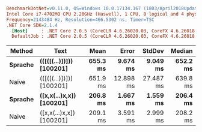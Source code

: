 ``` ini

BenchmarkDotNet=v0.11.0, OS=Windows 10.0.17134.167 (1803/April2018Update/Redstone4)
Intel Core i7-4702MQ CPU 2.20GHz (Haswell), 1 CPU, 8 logical and 4 physical cores
Frequency=2143484 Hz, Resolution=466.5302 ns, Timer=TSC
.NET Core SDK=2.1.4
  [Host]     : .NET Core 2.0.5 (CoreCLR 4.6.26020.03, CoreFX 4.6.26018.01), 64bit RyuJIT
  DefaultJob : .NET Core 2.0.5 (CoreCLR 4.6.26020.03, CoreFX 4.6.26018.01), 64bit RyuJIT


```
|  Method |                     Text |     Mean |     Error |    StdDev |   Median |
|-------- |------------------------- |---------:|----------:|----------:|---------:|
| **Sprache** | **(([([(...)])])) [100201]** | **655.3 ms** |  **9.674 ms** |  **9.049 ms** | **652.2 ms** |
|   Naive | (([([(...)])])) [100201] | 651.9 ms | 12.898 ms | 27.487 ms | 639.8 ms |
| **Sprache** | **([x,x(...)x,x]) [100201]** | **206.8 ms** |  **1.667 ms** |  **1.559 ms** | **206.4 ms** |
|   Naive | ([x,x(...)x,x]) [100201] | 209.1 ms |  3.591 ms |  2.999 ms | 208.2 ms |

